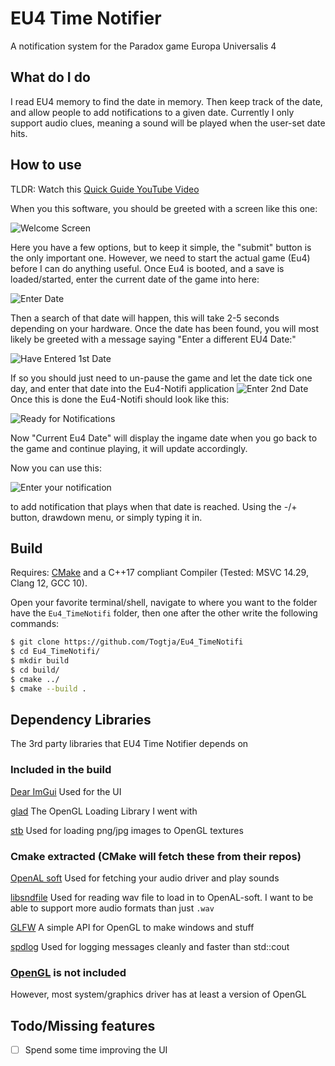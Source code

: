 # EU4 Time Notifier

A notification system for the Paradox game Europa Universalis 4

## What do I do

I read EU4 memory to find the date in memory. Then keep track of the date, and allow people to add notifications to a given date. Currently I only support audio clues, meaning a sound will be played when the user-set date hits.

## How to use

TLDR: Watch this [Quick Guide YouTube Video](https://youtu.be/aycPIAfqn1s )

When you this software, you should be greeted with a screen like this one:

![Welcome Screen](https://i.imgur.com/lLs8hND.png)

Here you have a few options, but to keep it simple, the "submit" button is the only important one. However, we need to start the actual game (Eu4) before I can do anything useful. Once Eu4 is booted, and a save is loaded/started, enter the current date of the game into here:

![Enter Date](https://i.imgur.com/TARYF9R.png)

Then a search of that date will happen, this will take 2-5 seconds depending on your hardware. Once the date has been found, you will most likely be greeted with a message saying "Enter a different EU4 Date:"

![Have Entered 1st Date](https://i.imgur.com/FmSXtpr.png)

If so you should just need to un-pause the game and let the date tick one day, and enter that date into the Eu4-Notifi application ![Enter 2nd Date](https://i.imgur.com/d3r1PEW.png) Once this is done the Eu4-Notifi should look like this:

![Ready for Notifications](https://i.imgur.com/4fSHEcc.png)

Now "Current Eu4 Date" will display the ingame date when you go back to the game and continue playing, it will update accordingly.

Now you can use this:

![Enter your notification](https://i.imgur.com/NLs9gA9.png)

to add notification that plays when that date is reached. Using the -/+ button, drawdown menu, or simply typing it in.

## Build

Requires: [CMake](https://cmake.org/download/) and a C++17 compliant Compiler (Tested: MSVC 14.29, Clang 12, GCC 10).

Open your favorite terminal/shell, navigate to where you want to the folder have the `Eu4_TimeNotifi` folder, then one after the other write the following commands:

```bash
$ git clone https://github.com/Togtja/Eu4_TimeNotifi
$ cd Eu4_TimeNotifi/
$ mkdir build
$ cd build/
$ cmake ../
$ cmake --build .
```

## Dependency Libraries

The 3rd party libraries that EU4 Time Notifier depends on

### Included in the build

[Dear ImGui](https://github.com/ocornut/imgui)
Used for the UI

[glad](https://github.com/Dav1dde/glad)
The OpenGL Loading Library I went with

[stb](https://github.com/nothings/stb)
Used for loading png/jpg images to OpenGL textures

### Cmake extracted (CMake will fetch these from their repos)

[OpenAL soft](https://github.com/kcat/openal-soft)
Used for fetching your audio driver and play sounds

[libsndfile](https://github.com/libsndfile/libsndfile)
Used for reading wav file to load in to OpenAL-soft. I want to be able to support more audio formats than just `.wav`

[GLFW](https://github.com/glfw/glfw)
A simple API for OpenGL to make windows and stuff

[spdlog](https://github.com/gabime/spdlog)
Used for logging messages cleanly and faster than std::cout

### [OpenGL](https://www.opengl.org/) is not included

However, most system/graphics driver has at least a version of OpenGL

## Todo/Missing features

- [ ] Spend some time improving the UI
